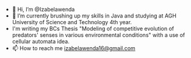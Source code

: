 - 👋 Hi, I’m @Izabelawenda
- 🌱 I’m currently brushing up my skills in Java and studying at AGH University of Science and Technology 4th year.
- I'm writing my BCs Thesis "Modeling of competitive evolution of predators' senses in various environmental conditions" with a use of cellular automata idea.
- 📫 How to reach me izabelawenda16@gmail.com

<!---
Izabelawenda/Izabelawenda is a ✨ special ✨ repository because its `README.md` (this file) appears on your GitHub profile.
You can click the Preview link to take a look at your changes.
--->
